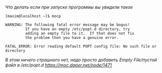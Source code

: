 _Что делать если при запуске программы вы увидели такое_
```
[maxim@localhost ~]$ mocp

WARNING: The following fatal error message may be bogus!
         If you have an empty /etc/popt.d directory, try
         adding an empty file to it.  If that does not fix
         the problem then you have a genuine error.

FATAL_ERROR: Error reading default POPT config file: No such file or directory
```
_В этом ничего страшного нет, надо просто добавить Empty File/пустой файл в /etc/popt.d_
_https://moc.daper.net/node/1471_

